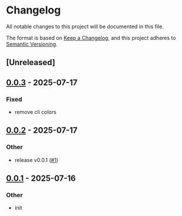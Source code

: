 # Changelog

All notable changes to this project will be documented in this file.

The format is based on [Keep a Changelog](https://keepachangelog.com/en/1.0.0/),
and this project adheres to [Semantic Versioning](https://semver.org/spec/v2.0.0.html).

## [Unreleased]

## [0.0.3](https://github.com/Ravencentric/misaki/compare/v0.0.2...v0.0.3) - 2025-07-17

### Fixed

- remove cli colors

## [0.0.2](https://github.com/Ravencentric/misaki/compare/misaki-cli-v0.0.1...misaki-cli-v0.0.2) - 2025-07-17

### Other

- release v0.0.1 ([#1](https://github.com/Ravencentric/misaki/pull/1))

## [0.0.1](https://github.com/Ravencentric/misaki/releases/tag/misaki-cli-v0.0.1) - 2025-07-16

### Other

- init
